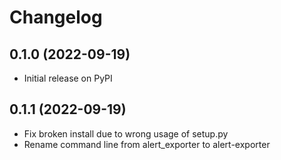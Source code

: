# Changelog

## 0.1.0 (2022-09-19)

- Initial release on PyPI

## 0.1.1 (2022-09-19)

- Fix broken install due to wrong usage of setup.py
- Rename command line from alert_exporter to alert-exporter
